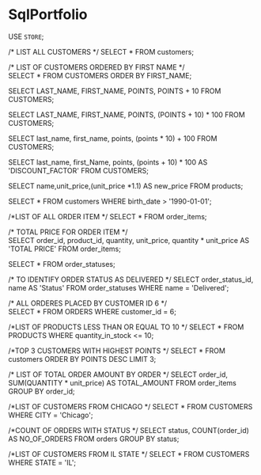 # SqlPortfolio
USE `STORE`;

/* LIST ALL CUSTOMERS */
SELECT *
FROM customers;
    
/* LIST OF CUSTOMERS ORDERED BY FIRST NAME */    
SELECT *
FROM CUSTOMERS
ORDER BY FIRST_NAME;


SELECT 
    LAST_NAME, FIRST_NAME, POINTS, POINTS + 10
FROM
    CUSTOMERS;

SELECT 
    LAST_NAME, FIRST_NAME, POINTS, (POINTS + 10) * 100
FROM
    CUSTOMERS;

SELECT 
    last_name, first_name, points, (points * 10) + 100
FROM
    CUSTOMERS;

SELECT 
    last_name,
    first_Name,
    points,
    (points + 10) * 100 AS 'DISCOUNT_FACTOR'
FROM
    CUSTOMERS;


SELECT name,unit_price,(unit_price *1.1) AS new_price
FROM products;


SELECT *
FROM customers
WHERE birth_date > '1990-01-01';
    
/*LIST OF ALL ORDER ITEM */
SELECT *
FROM order_items;
    
/* TOTAL PRICE FOR ORDER ITEM */    
SELECT 
    order_id,
    product_id,
    quantity,
    unit_price,
    quantity * unit_price AS 'TOTAL PRICE'
FROM
    order_items;

SELECT *
FROM order_statuses;
    
    
/* TO IDENTIFY ORDER STATUS AS DELIVERED  */
SELECT order_status_id, name AS 'Status'
FROM order_statuses
WHERE name = 'Delivered';
    
 /* ALL ORDERES PLACED BY CUSTOMER ID 6 */   
SELECT *
FROM ORDERS
WHERE customer_id = 6;
    
/*LIST OF PRODUCTS LESS THAN OR EQUAL TO 10  */
SELECT *
FROM PRODUCTS
WHERE quantity_in_stock <= 10;
    
/*TOP 3 CUSTOMERS WITH HIGHEST POINTS  */
SELECT *
FROM customers
ORDER BY POINTS DESC
LIMIT 3;

/* LIST OF TOTAL ORDER AMOUNT BY ORDER  */
SELECT order_id, SUM(QUANTITY * unit_price) AS TOTAL_AMOUNT
FROM order_items
GROUP BY order_id;

/*LIST OF CUSTOMERS FROM CHICAGO   */
SELECT *
FROM CUSTOMERS
WHERE CITY = 'Chicago';
    
/*COUNT OF ORDERS WITH STATUS  */
SELECT status, COUNT(order_id) AS NO_OF_ORDERS
FROM orders
GROUP BY status;

/*LIST OF CUSTOMERS FROM IL STATE  */
SELECT *
FROM CUSTOMERS
WHERE STATE = 'IL';

